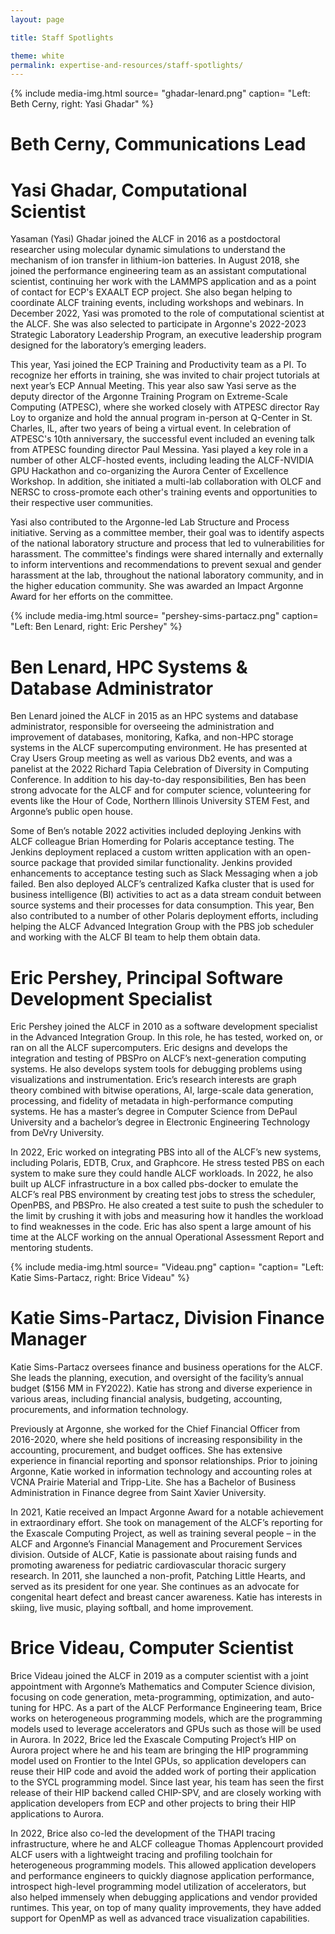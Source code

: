 ```yaml
---
layout: page

title: Staff Spotlights

theme: white
permalink: expertise-and-resources/staff-spotlights/
---
```




{% include media-img.html
   source= "ghadar-lenard.png"
   caption= "Left: Beth Cerny, right: Yasi Ghadar"
%}
# Beth Cerny, Communications Lead


# Yasi Ghadar, Computational Scientist

Yasaman (Yasi) Ghadar joined the ALCF in 2016 as a postdoctoral researcher using molecular dynamic simulations to understand the mechanism of ion transfer in lithium-ion batteries. In August 2018, she joined the performance engineering team as an assistant computational scientist, continuing her work with the LAMMPS application and as a point of contact for ECP's EXAALT ECP project. She also began helping to coordinate ALCF training events, including workshops and webinars. In December 2022, Yasi was promoted to the role of computational scientist at the ALCF. She was also selected to participate in Argonne's 2022-2023 Strategic Laboratory Leadership Program, an executive leadership program designed for the laboratory’s emerging leaders.

This year, Yasi joined the ECP Training and Productivity team as a PI. To recognize her efforts in training, she was invited to chair project tutorials at next year’s ECP Annual Meeting. This year also saw Yasi serve as the deputy director of the Argonne Training Program on Extreme-Scale Computing (ATPESC), where she worked closely with ATPESC director Ray Loy to organize and hold the annual program in-person at Q-Center in St. Charles, IL, after two years of being a virtual event. In celebration of ATPESC's 10th anniversary, the successful event included an evening talk from ATPESC founding director Paul Messina. Yasi played a key role in a number of other ALCF-hosted events, including leading the ALCF-NVIDIA GPU Hackathon and co-organizing the Aurora Center of Excellence Workshop. In addition, she initiated a multi-lab collaboration with OLCF and NERSC to cross-promote each other's training events and opportunities to their respective user communities.

Yasi also contributed to the Argonne-led Lab Structure and Process initiative. Serving as a committee member, their goal was to identify aspects of the national laboratory structure and process that led to vulnerabilities for harassment. The committee's findings were shared internally and externally to inform interventions and recommendations to prevent sexual and gender harassment at the lab, throughout the national laboratory community, and in the higher education community. She was awarded an Impact Argonne Award for her efforts on the committee.

{% include media-img.html
   source= "pershey-sims-partacz.png"
   caption= "Left: Ben Lenard, right: Eric Pershey"
%}

# Ben Lenard, HPC Systems & Database Administrator

Ben Lenard joined the ALCF in 2015 as an HPC systems and database administrator, responsible for overseeing the administration and improvement of databases, monitoring, Kafka, and non-HPC storage systems in the ALCF supercomputing environment. He has presented at Cray Users Group meeting as well as various Db2 events, and was a panelist at the 2022 Richard Tapia Celebration of Diversity in Computing Conference. In addition to his day-to-day responsibilities, Ben has been strong advocate for the ALCF and for computer science, volunteering for events like the Hour of Code, Northern Illinois University STEM Fest, and Argonne’s public open house. 

Some of Ben’s notable 2022 activities included deploying Jenkins with ALCF colleague Brian Homerding for Polaris acceptance testing. The Jenkins deployment replaced a custom written application with an open-source package that provided similar functionality. Jenkins provided enhancements to acceptance testing such as Slack Messaging when a job failed. Ben also deployed ALCF’s centralized Kafka cluster that is used for business intelligence (BI) activities to act as a data stream conduit between source systems and their processes for data consumption. This year, Ben also contributed to a number of other Polaris deployment efforts, including helping the ALCF Advanced Integration Group with the PBS job scheduler and working with the ALCF BI team to help them obtain data.


# Eric Pershey, Principal Software Development Specialist

Eric Pershey joined the ALCF in 2010 as a software development specialist in the Advanced Integration Group. In this role, he has tested, worked on, or ran on all the ALCF supercomputers. Eric designs and develops the integration and testing of PBSPro on ALCF’s next-generation computing systems. He also develops system tools for debugging problems using visualizations and instrumentation. Eric’s research interests are graph theory combined with bitwise operations, AI, large-scale data generation, processing, and fidelity of metadata in high-performance computing systems. He has a master’s degree in Computer Science from DePaul University and a bachelor’s degree in Electronic Engineering Technology from DeVry University.

In 2022, Eric worked on integrating PBS into all of the ALCF’s new systems, including Polaris, EDTB, Crux, and Graphcore. He stress tested PBS on each system to make sure they could handle ALCF workloads. In 2022, he also built up ALCF infrastructure in a box called pbs-docker to emulate the ALCF’s real PBS environment by creating test jobs to stress the scheduler, OpenPBS, and PBSPro. He also created a test suite to push the scheduler to the limit by crushing it with jobs and measuring how it handles the workload to find weaknesses in the code. Eric has also spent a large amount of his time at the ALCF working on the annual Operational Assessment Report and mentoring students.


{% include media-img.html
   source= "Videau.png"
   caption= "caption= "Left: Katie Sims-Partacz, right: Brice Videau"
%}

# Katie Sims-Partacz, Division Finance Manager

Katie Sims-Partacz oversees finance and business operations for the ALCF. She leads the planning, execution, and oversight of the facility’s annual budget ($156 MM in FY2022). Katie has strong and diverse experience in various areas, including financial analysis, budgeting, accounting, procurements, and information technology.

Previously at Argonne, she worked for the Chief Financial Officer from 2016-2020, where she held positions of increasing responsibility in the accounting, procurement, and budget ooffices. She has extensive experience in financial reporting and sponsor relationships. Prior to joining Argonne, Katie worked in information technology and accounting roles at VCNA Prairie Material and Tripp-Lite. She has a Bachelor of Business Administration in Finance degree from Saint Xavier University.

In 2021, Katie received an Impact Argonne Award for a notable achievement in extraordinary effort. She took on management of the 
ALCF’s reporting for the Exascale Computing Project, as well as training several people – in the ALCF and Argonne’s Financial Management and Procurement Services division. Outside of ALCF, Katie is passionate about raising funds and promoting awareness for pediatric cardiovascular thoracic surgery research. In 2011, she launched a non-profit, Patching Little Hearts, and served as its president for one year. She continues as an advocate for congenital heart defect and breast cancer awareness. Katie has interests in skiing, live music, playing softball, and home improvement.


# Brice Videau, Computer Scientist
Brice Videau joined the ALCF in 2019 as a computer scientist with a joint appointment with Argonne’s Mathematics and Computer Science division, focusing on code generation, meta-programming, optimization, and auto-tuning for HPC. As a part of the ALCF Performance Engineering team, Brice works on heterogeneous programming models, which are the programming models used to leverage accelerators and GPUs such as those will be used in Aurora. In 2022, Brice led the Exascale Computing Project’s HIP on Aurora project where he and his team are bringing the HIP programming model used on Frontier to the Intel GPUs, so application developers can reuse their HIP code and avoid the added work of porting their application to the SYCL programming model. Since last year, his team has seen the first release of their HIP backend called CHIP-SPV, and are closely working with application developers from ECP and other projects to bring their HIP applications to Aurora.

In 2022, Brice also co-led the development of the THAPI tracing infrastructure, where he and ALCF colleague Thomas Applencourt provided ALCF users with a lightweight tracing and profiling toolchain for heterogeneous programming models. This allowed application developers and performance engineers to quickly diagnose application performance, introspect high-level programming model utilization of accelerators, but also helped immensely when debugging applications and vendor provided runtimes. This year, on top of many quality improvements, they have added support for OpenMP as well as advanced trace visualization capabilities.




